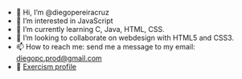- 👋 Hi, I’m @diegopereiracruz
- 👀 I’m interested in JavaScript
- 🌱 I’m currently learning C, Java, HTML, CSS.
- 💞️ I’m looking to collaborate on webdesign with HTML5 and CSS3.
- 📫 How to reach me: send me a message to my email: diegopc.prod@gmail.com
- 📝 [Exercism profile](https://exercism.org/profiles/diegopereiracruz)

<!---
diegopereiracruz/diegopereiracruz is a ✨ special ✨ repository because its `README.md` (this file) appears on your GitHub profile.
You can click the Preview link to take a look at your changes.
--->
